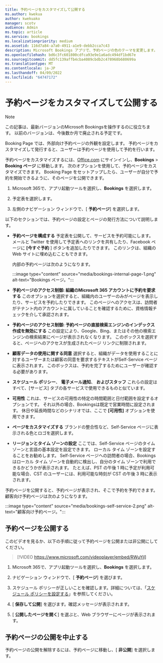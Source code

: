 ```yaml
---
title: 予約ページをカスタマイズして公開する
ms.author: kwekua
author: kwekuako
manager: scotv
audience: Admin
ms.topic: article
ms.service: bookings
ms.localizationpriority: medium
ms.assetid: 116d7a84-a7a0-4911-a1e9-debb2cca7c43
description: Microsoft Bookings アプリで、予約ページの色のテーマを変更します。
ms.openlocfilehash: bd6c3fc601800cdfca93e9e1a6adc494df1bd67e
ms.sourcegitcommit: dd5fc139affb4cba4089cbdb2c478968b680699a
ms.translationtype: MT
ms.contentlocale: ja-JP
ms.lasthandoff: 04/09/2022
ms.locfileid: "64747172"
---
```

# <a name="customize-and-publish-your-booking-page"></a>予約ページをカスタマイズして公開する

> [!NOTE]
> この記事は、最新バージョンのMicrosoft Bookingsを操作するのに役立ちます。 以前のバージョンは、今後数か月で廃止される予定です。

Booking Page では、外部向け予約ページの外観を設定します。 予約ページをカスタマイズして発行すると、ユーザーは予約ページを使用して予約を行います。

予約ページをカスタマイズするには、[Office.com](https://office.com) にサインインし、**Bookings** \> **Booking ページ** に移動します。 次のオプションを使用して、予約ページをカスタマイズできます。 Booking Page をセットアップしたら、ユーザーが自分で予約を開始できるように、そのページを公開できます。

1. Microsoft 365で、アプリ起動ツールを選択し、**Bookings** を選択します。

1. 予定表を選択します。

1. 左側のナビゲーション ウィンドウで、[ **予約ページ**] を選択します。

以下のセクションでは、予約ページの設定とページの発行方法について説明します。

- **予約ページを構成する** 予定表を公開して、サービスを予約可能にします。 メールと Twitter を使用して予定表へのリンクを共有したり、Facebook ページに **[今すぐ予約** ] ボタンを追加したりできます。 このリンクは、組織の Web サイトに埋め込むこともできます。

    内部の予約ページは次のようになります。

    :::image type="content" source="media/bookings-internal-page-1.png" alt-text="Bookings ページ。":::

- **予約ページのアクセス制御: 組織のMicrosoft 365 アカウントに予約を要求する** このオプションを選択すると、組織内のユーザーのみがページを表示したり、サービスを予約したりできます。 このページへのアクセスは、訪問者がテナント内のアカウントに属していることを確認するために、資格情報チェックを介して承認されます。

- **予約ページのアクセス制御: 予約ページの直接検索エンジンのインデックス作成を無効にする** この設定により、Google、Bing、またはその他の検索エンジンの検索結果にページが表示されなくなります。 このボックスを選択すると、ページへのアクセスが生成されたページ リンクに制限されます。

- **顧客データの使用に関する同意** 選択すると、組織がデータを使用することに対するユーザーまたは顧客の同意を要求するテキストがSelf-Service ページに表示されます。 このボックスは、予約を完了するためにユーザーが確認する必要があります。

- **スケジュール ポリシー**、 **電子メール通知**、 **およびスタッフ** これらの設定はすべて、[サービス] タブの各サービスで使用できるものと似ています。

- **可用性** これは、サービスの可用性の特定の時間範囲と日付範囲を設定するオプションです。 それ以外の場合、Bookingsは既定で営業時間に設定されます。 休日や延長時間などのシナリオでは、ここで **[可用性]** オプションを使用できます。

- **ページをカスタマイズする** ブランドの整合性など、Self-Service ページに表示される色とロゴを選択します。

- **リージョンとタイム ゾーンの設定** ここでは、Self-Service ページのタイム ゾーンと言語の基本設定を設定できます。 ローカル タイム ゾーンを設定することをお勧めします。 Self-Service ページへの訪問者の場合、Bookingsはローカル タイム ゾーンを自動的に検出し、自分のタイム ゾーンで利用できるかどうかが表示されます。 たとえば、PST の午後 1 時に予定が利用可能な場合、CST のユーザーには、利用可能な時刻が CST の午後 3 時に表示されます。

予約ページを公開すると、予約ページが表示され、そこで予約を予約できます。 顧客向け予約ページは次のようになります。

:::image type="content" source="media/bookings-self-service-2.png" alt-text="顧客向け予約ページ。":::

## <a name="publish-the-booking-page"></a>予約ページを公開する

このビデオを見るか、以下の手順に従って予約ページを公開または非公開にしてください。

> [!VIDEO https://www.microsoft.com/videoplayer/embed/RWuYil]

1. Microsoft 365で、アプリ起動ツールを選択し、**Bookings** を選択します。

1. ナビゲーション ウィンドウで、[ **予約ページ**] を選びます。

1. スケジュール ポリシーが正しいことを確認します。詳細については、「[スケジュール ポリシーを設定する](set-scheduling-policies.md)」を参照してください。

1. [ **保存して公開**] を選びます。確認メッセージが表示されます。

1. [ **公開したページを開く**] を選ぶと、Web ブラウザーにページが表示されます。

## <a name="unpublish-the-booking-page"></a>予約ページの公開を中止する

予約ページの公開を解除するには、予約ページに移動し、[ **非公開**] を選択します。
